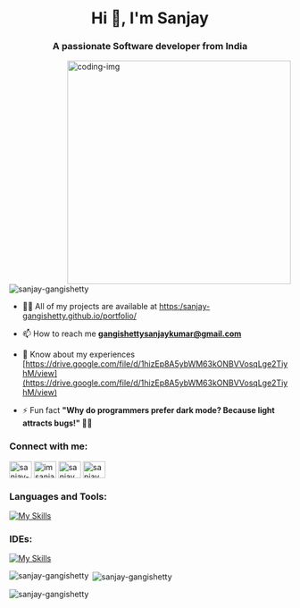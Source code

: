 <h1 align="center">Hi 👋, I'm Sanjay</h1>
<h3 align="center">A passionate Software developer from India</h3>

<img align="right" alt="coding-img" width="400" src="https://camo.githubusercontent.com/19db51af5f90f1b152bc0b9078f5fe97053955be5074f03f17019c70345bdcdb/68747470733a2f2f6d69726f2e6d656469756d2e636f6d2f6d61782f313336302f302a37513379765349765f7430696f4a2d5a2e676966">

<p align="left"> <img src="https://komarev.com/ghpvc/?username=sanjay-gangishetty&label=Profile%20views&color=0e75b6&style=flat" alt="sanjay-gangishetty" /> </p>

- 👨‍💻 All of my projects are available at [https:/sanjay-gangishetty.github.io/portfolio/](https:/sanjay-gangishetty.github.io/portfolio/)

- 📫 How to reach me **gangishettysanjaykumar@gmail.com**

- 📄 Know about my experiences [https://drive.google.com/file/d/1hizEp8A5ybWM63kONBVVosqLge2TiyhM/view](https://drive.google.com/file/d/1hizEp8A5ybWM63kONBVVosqLge2TiyhM/view)

- ⚡ Fun fact **"Why do programmers prefer dark mode? Because light attracts bugs!" 🐞🌑**

<h3 align="left">Connect with me:</h3>
<p align="left">
<a href="https://linkedin.com/in/sanjay-gangishetty" target="blank"><img align="center" src="https://raw.githubusercontent.com/rahuldkjain/github-profile-readme-generator/master/src/images/icons/Social/linked-in-alt.svg" alt="sanjay-gangishetty" height="30" width="40" /></a>
<a href="https://instagram.com/imsanjay.x" target="blank"><img align="center" src="https://raw.githubusercontent.com/rahuldkjain/github-profile-readme-generator/master/src/images/icons/Social/instagram.svg" alt="imsanjay.x" height="30" width="40" /></a>
<a href="https://www.hackerrank.com/sanjay_sk_kumar1" target="blank"><img align="center" src="https://raw.githubusercontent.com/rahuldkjain/github-profile-readme-generator/master/src/images/icons/Social/hackerrank.svg" alt="sanjay_sk_kumar1" height="30" width="40" /></a>
<a href="https://www.leetcode.com/sanjay_sk_kumar1" target="blank"><img align="center" src="https://raw.githubusercontent.com/rahuldkjain/github-profile-readme-generator/master/src/images/icons/Social/leet-code.svg" alt="sanjay_sk_kumar1" height="30" width="40" /></a>
</p>

<h3 align="left">Languages and Tools:</h3>

[![My Skills](https://skillicons.dev/icons?i=java,html,css,js,bootstrap,express,nodejs,mysql,mongodb,c,cpp,php,py,git,github,postman)](https://skillicons.dev)

<h3 align="left">IDEs:</h3>

[![My Skills](https://skillicons.dev/icons?i=vscode,eclipse,sublime)](https://skillicons.dev)

<p><img align="left" src="https://github-readme-stats.vercel.app/api/top-langs?username=sanjay-gangishetty&show_icons=true&locale=en&layout=compact" alt="sanjay-gangishetty" /></p>

<p>&nbsp;<img align="center" src="https://github-readme-stats.vercel.app/api?username=sanjay-gangishetty&show_icons=true&locale=en" alt="sanjay-gangishetty" /></p>

<p><img align="center" src="https://github-readme-streak-stats.herokuapp.com/?user=sanjay-gangishetty&" alt="sanjay-gangishetty" /></p> 
